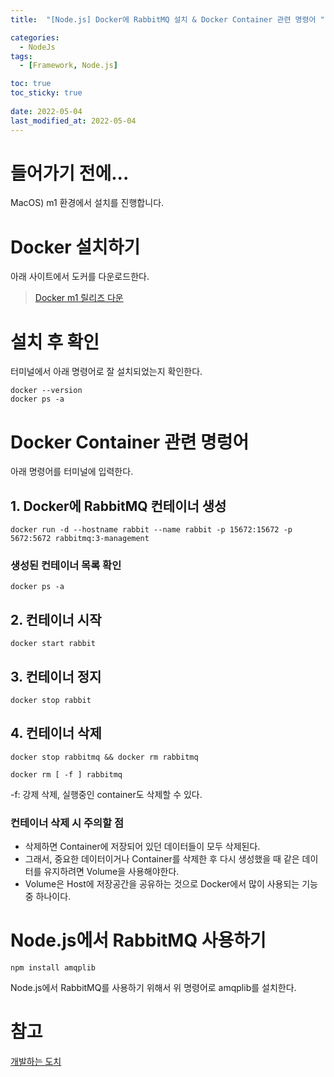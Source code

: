 ```yaml
---
title:  "[Node.js] Docker에 RabbitMQ 설치 & Docker Container 관련 명령어 "

categories:
  - NodeJs
tags:
  - [Framework, Node.js]

toc: true
toc_sticky: true
 
date: 2022-05-04
last_modified_at: 2022-05-04
---
```

# 들어가기 전에...
MacOS) m1 환경에서 설치를 진행합니다.
# Docker 설치하기
아래 사이트에서 도커를 다운로드한다.
> [Docker m1 릴리즈 다운](https://docs.docker.com/desktop/mac/install/)

# 설치 후 확인
터미널에서 아래 명령어로 잘 설치되었는지 확인한다.
```
docker --version
docker ps -a
```
# Docker Container 관련 명렁어
아래 명령어를 터미널에 입력한다.
## 1. Docker에 RabbitMQ 컨테이너 생성
```
docker run -d --hostname rabbit --name rabbit -p 15672:15672 -p 5672:5672 rabbitmq:3-management
```
### 생성된 컨테이너 목록 확인
```
docker ps -a
```
## 2. 컨테이너 시작
```
docker start rabbit
```
## 3. 컨테이너 정지
```
docker stop rabbit
```
## 4. 컨테이너 삭제
```
docker stop rabbitmq && docker rm rabbitmq
```
```
docker rm [ -f ] rabbitmq
```
-f: 강제 삭제, 실행중인 container도 삭제할 수 있다.

### 컨테이너 삭제 시 주의할 점
- 삭제하면 Container에 저장되어 있던 데이터들이 모두 삭제된다.
- 그래서, 중요한 데이터이거나 Container를 삭제한 후 다시 생성했을 때 같은 데이터를 유지하려면 Volume을 사용해야한다.
- Volume은 Host에 저장공간을 공유하는 것으로 Docker에서 많이 사용되는 기능 중 하나이다.

# Node.js에서 RabbitMQ 사용하기
```
npm install amqplib
```
Node.js에서 RabbitMQ를 사용하기 위해서 위 명령어로 amqplib를 설치한다.


# 참고
[개발하는 도치](https://heodolf.tistory.com/64)

